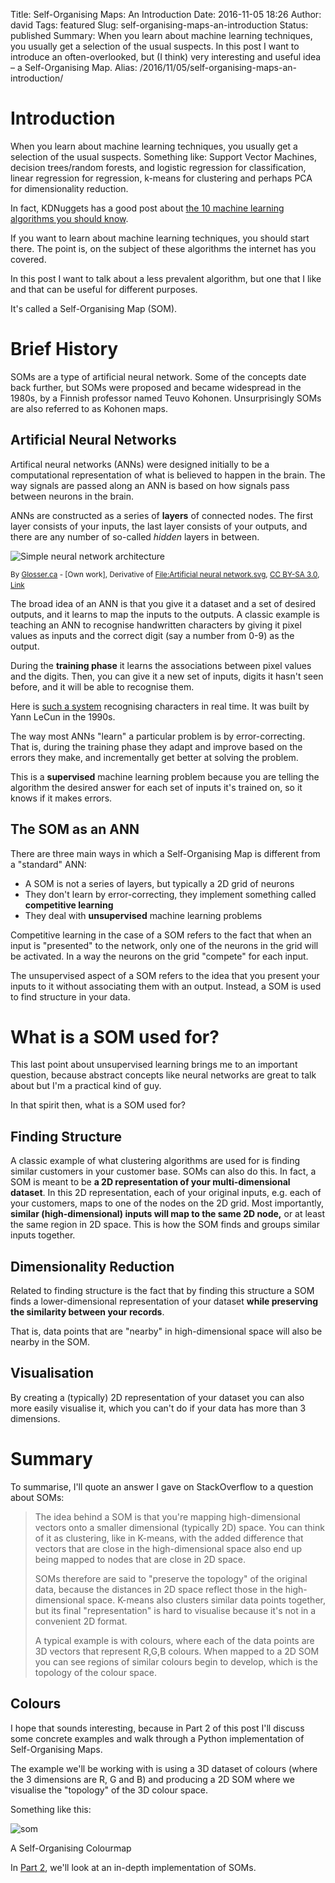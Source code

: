 Title: Self-Organising Maps: An Introduction
Date: 2016-11-05 18:26
Author: david
Tags: featured
Slug: self-organising-maps-an-introduction
Status: published
Summary: When you learn about machine learning techniques, you usually get a selection of the usual suspects. In this post I want to introduce an often-overlooked, but (I think) very interesting and useful idea – a Self-Organising Map.
Alias: /2016/11/05/self-organising-maps-an-introduction/

# Introduction

When you learn about machine learning techniques, you usually get a
selection of the usual suspects. Something like: Support Vector
Machines, decision trees/random forests, and logistic regression for
classification, linear regression for regression, k-means for clustering
and perhaps PCA for dimensionality reduction.

In fact, KDNuggets has a good post about [the 10 machine learning algorithms you should know](http://www.kdnuggets.com/2016/08/10-algorithms-machine-learning-engineers.html).

If you want to learn about machine learning techniques, you should start
there. The point is, on the subject of these algorithms the internet has
you covered.

In this post I want to talk about a less prevalent algorithm, but one
that I like and that can be useful for different purposes.

It's called a Self-Organising Map (SOM).


# Brief History

SOMs are a type of artificial neural network. Some of the concepts date
back further, but SOMs were proposed and became widespread in the 1980s,
by a Finnish professor named Teuvo Kohonen. Unsurprisingly SOMs are also
referred to as Kohonen maps.

## Artificial Neural Networks

Artifical neural networks (ANNs) were designed initially to be a
computational representation of what is believed to happen in the brain.
The way signals are passed along an ANN is based on how signals pass
between neurons in the brain.

ANNs are constructed as a series of **layers** of connected nodes. The
first layer consists of your inputs, the last layer consists of your
outputs, and there are any number of so-called *hidden* layers in
between.

![Simple neural network architecture]({static}/images/self-organising-maps-an-introduction/296px-Colored_neural_network.png)

<small>By [Glosser.ca](//commons.wikimedia.org/wiki/User_talk:Glosser.ca "User talk:Glosser.ca") - [Own work], Derivative of [File:Artificial neural network.svg](//commons.wikimedia.org/wiki/File:Artificial_neural_network.svg "File:Artificial neural network.svg"), [CC BY-SA 3.0](http://creativecommons.org/licenses/by-sa/3.0 "Creative Commons Attribution-Share Alike 3.0"), [Link](https://commons.wikimedia.org/w/index.php?curid=24913461)</small>
 

The broad idea of an ANN is that you give it a dataset and a set of
desired outputs, and it learns to map the inputs to the outputs. A
classic example is teaching an ANN to recognise handwritten characters
by giving it pixel values as inputs and the correct digit (say a number
from 0-9) as the output.

During the **training phase** it learns the associations between pixel
values and the digits. Then, you can give it a new set of inputs, digits
it hasn't seen before, and it will be able to recognise them.

Here is [such a system](http://yann.lecun.com/exdb/lenet/) recognising
characters in real time. It was built by Yann LeCun in the 1990s.

The way most ANNs "learn" a particular problem is by error-correcting.
That is, during the training phase they adapt and improve based on the
errors they make, and incrementally get better at solving the problem.

This is a **supervised** machine learning problem because you are
telling the algorithm the desired answer for each set of inputs it's
trained on, so it knows if it makes errors.

## The SOM as an ANN

There are three main ways in which a Self-Organising Map is different
from a "standard" ANN:

-   A SOM is not a series of layers, but typically a 2D grid of neurons
-   They don't learn by error-correcting, they implement something
    called **competitive learning**
-   They deal with **unsupervised** machine learning problems


Competitive learning in the case of a SOM refers to the fact that when
an input is "presented" to the network, only one of the neurons in the
grid will be activated. In a way the neurons on the grid "compete" for
each input.

The unsupervised aspect of a SOM refers to the idea that you present
your inputs to it without associating them with an output. Instead, a
SOM is used to find structure in your data.
 

# What is a SOM used for? 

This last point about unsupervised learning brings me to an important
question, because abstract concepts like neural networks are great to
talk about but I'm a practical kind of guy.

In that spirit then, what is a SOM used for?

## Finding Structure

A classic example of what clustering algorithms are used for is finding
similar customers in your customer base. SOMs can also do this. In fact,
a SOM is meant to be **a 2D representation of your multi-dimensional
dataset**. In this 2D representation, each of your original inputs, e.g.
each of your customers, maps to one of the nodes on the 2D grid. Most
importantly, **similar (high-dimensional) inputs will map to the same 2D
node,** or at least the same region in 2D space. This is how the SOM
finds and groups similar inputs together.

## Dimensionality Reduction

Related to finding structure is the fact that by finding this structure
a SOM finds a lower-dimensional representation of your dataset **while
preserving the similarity between your records**.

That is, data points that are "nearby" in high-dimensional space will
also be nearby in the SOM.

## Visualisation

By creating a (typically) 2D representation of your dataset you can also
more easily visualise it, which you can't do if your data has more than
3 dimensions.


# Summary

To summarise, I'll quote an answer I gave on StackOverflow to a question
about SOMs:

> The idea behind a SOM is that you're mapping high-dimensional vectors
> onto a smaller dimensional (typically 2D) space. You can think of it
> as clustering, like in K-means, with the added difference that vectors
> that are close in the high-dimensional space also end up being mapped
> to nodes that are close in 2D space.
>
> SOMs therefore are said to "preserve the topology" of the original
> data, because the distances in 2D space reflect those in the
> high-dimensional space. K-means also clusters similar data points
> together, but its final "representation" is hard to visualise because
> it's not in a convenient 2D format.
>
> A typical example is with colours, where each of the data points are
> 3D vectors that represent R,G,B colours. When mapped to a 2D SOM you
> can see regions of similar colours begin to develop, which is the
> topology of the colour space.

## Colours

I hope that sounds interesting, because in Part 2 of this post I'll
discuss some concrete examples and walk through a Python implementation
of Self-Organising Maps.

The example we'll be working with is using a 3D dataset of colours
(where the 3 dimensions are R, G and B) and producing a 2D SOM where we
visualise the "topology" of the 3D colour space.

Something like this:

![som]({static}/images/self-organising-maps-an-introduction/som.png)

A Self-Organising Colourmap 

In [Part 2](/blog/self-organising-maps-in-depth/), we'll look at an in-depth implementation of SOMs.
